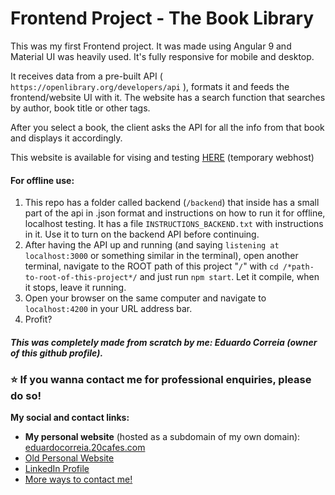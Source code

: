 # Frontend Project - The Book Library

This was my first Frontend project. It was made using Angular 9 and Material UI was heavily used. It's fully responsive for mobile and desktop.

It receives data from a pre-built API ( `https://openlibrary.org/developers/api` ), formats it and feeds the frontend/website UI with it.
The website has a search function that searches by author, book title or other tags.

After you select a book, the client asks the API for all the info from that book and displays it accordingly.

This website is available for vising and testing [HERE](http://bookslibrary.eduardocorreia.epizy.com/) (temporary webhost)

#### For offline use:
1. This repo has a folder called backend (`/backend`) that inside has a small part of the api in .json format and instructions on how to run it for offline, localhost testing. It has a file `INSTRUCTIONS_BACKEND.txt` with instructions in it. Use it to turn on the backend API before continuing.
2. After having the API up and running (and saying `listening at localhost:3000` or something similar in the terminal), open another terminal, navigate to the ROOT path of this project "`/`" with `cd /*path-to-root-of-this-project*/` and just run `npm start`. Let it compile, when it stops, leave it running.
3. Open your browser on the same computer and navigate to `localhost:4200` in your URL address bar.
4. Profit?


#### *This was completely made from scratch by me: Eduardo Correia (owner of this github profile).*
### ⭐️ If you wanna contact me for professional enquiries, please do so!
**My social and contact links:**
* **My personal website** (hosted as a subdomain of my own domain): [eduardocorreia.20cafes.com](eduardocorreia.20cafes.com)
* [Old Personal Website](eduardocorreia.epizy.com)
* [LinkedIn Profile](linkedin.com/in/eduardoxcorreia)
* [More ways to contact me!](http://eduardocorreia.20cafes.com/contactspage)
